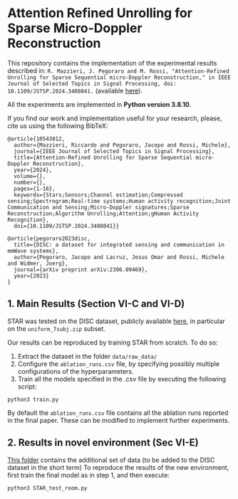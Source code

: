 # Attention Refined Unrolling for Sparse Micro-Doppler Reconstruction
This repository contains the implementation of the experimental results described in: `R. Mazzieri, J. Pegoraro and M. Rossi, "Attention-Refined Unrolling for Sparse Sequential micro-Doppler Reconstruction," in IEEE Journal of Selected Topics in Signal Processing, doi: 10.1109/JSTSP.2024.3408041.` (available [here](https://ieeexplore.ieee.org/abstract/document/10543012)).

All the experiments are implemented in **Python version 3.8.10**.

If you find our work and implementation useful for your research, please, cite us using the following BibTeX:
```
@article{10543012,
  author={Mazzieri, Riccardo and Pegoraro, Jacopo and Rossi, Michele},
  journal={IEEE Journal of Selected Topics in Signal Processing}, 
  title={Attention-Refined Unrolling for Sparse Sequential micro-Doppler Reconstruction}, 
  year={2024},
  volume={},
  number={},
  pages={1-16},
  keywords={Stars;Sensors;Channel estimation;Compressed sensing;Spectrogram;Real-time systems;Human activity recognition;Joint Communication and Sensing;Micro-Doppler signatures;Sparse Reconstruction;Algorithm Unrolling;Attention;gHuman Activity Recognition},
  doi={10.1109/JSTSP.2024.3408041}}

@article{pegoraro2023disc,
  title={DISC: a dataset for integrated sensing and communication in mmWave systems},
  author={Pegoraro, Jacopo and Lacruz, Jesus Omar and Rossi, Michele and Widmer, Joerg},
  journal={arXiv preprint arXiv:2306.09469},
  year={2023}
}
```

## 1. Main Results (Section VI-C and VI-D)

STAR was tested on the DISC dataset, publicly available [here](https://ieee-dataport.org/documents/disc-dataset-integrated-sensing-and-communication-mmwave-systems), in particular on the `uniform_7subj.zip` subset.


Our results can be reproduced by training STAR from scratch. To do so:

1. Extract the dataset in the folder `data/raw_data/`
2. Configure the `ablation_runs.csv` file, by specifying possibly multiple configurations of the hyperparameters.
3. Train all the models specified in the .csv file by executing the following script:
```
python3 train.py
```
By default the `ablation_runs.csv` file contains all the ablation runs reported in the final paper. These can be modified to implement further experiments.


## 2. Results in novel environment (Sec VI-E)

[This folder](https://drive.google.com/drive/u/2/folders/19ev0y4MtivC2RE8QVyxSZmtNYn-rh7yB) contains the additional set of data (to be added to the DISC dataset in the short term)
To reproduce the results of the new environment, first train the final model as in step 1, and then execute:
```
python3 STAR_test_room.py
```



